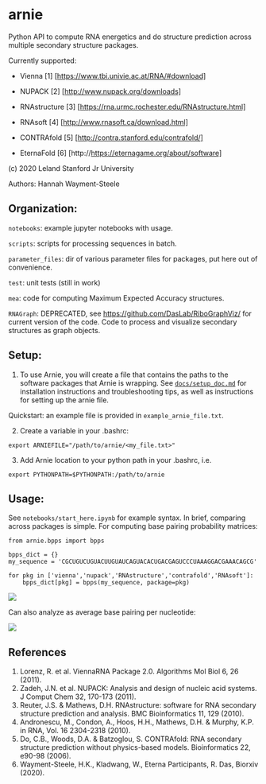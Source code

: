 # arnie
Python API to compute RNA energetics and do structure prediction across multiple secondary structure packages.

Currently supported:

- Vienna \[1\] [https://www.tbi.univie.ac.at/RNA/#download]

- NUPACK \[2\] [http://www.nupack.org/downloads]

- RNAstructure \[3\] [https://rna.urmc.rochester.edu/RNAstructure.html]

- RNAsoft \[4\] [http://www.rnasoft.ca/download.html]

- CONTRAfold \[5\] [http://contra.stanford.edu/contrafold/]

- EternaFold \[6\] [http://https://eternagame.org/about/software]

(c) 2020 Leland Stanford Jr University

Authors:
Hannah Wayment-Steele


## Organization:

`notebooks`: example jupyter notebooks with usage.

`scripts`: scripts for processing sequences in batch.

`parameter_files`: dir of various parameter files for packages, put here out of convenience.

`test`: unit tests (still in work)

`mea`: code for computing Maximum Expected Accuracy structures.

`RNAGraph`: DEPRECATED, see https://github.com/DasLab/RiboGraphViz/ for current version of the code. Code to process and visualize secondary structures as graph objects.

## Setup:

1. To use Arnie, you will create a file that contains the paths to the software packages that Arnie is wrapping. See [`docs/setup_doc.md`](docs/setup_doc.md) for installation instructions and troubleshooting tips, as well as instructions for setting up the arnie file.

Quickstart: an example file is provided in `example_arnie_file.txt`.


2. Create a variable in your .bashrc:

```
export ARNIEFILE="/path/to/arnie/<my_file.txt>"
```

3. Add Arnie location to your python path in your .bashrc, i.e.

```
export PYTHONPATH=$PYTHONPATH:/path/to/arnie
```

## Usage:

See `notebooks/start_here.ipynb` for example syntax. In brief, comparing across packages is simple. For computing base pairing probability matrices:

```
from arnie.bpps import bpps

bpps_dict = {}
my_sequence = 'CGCUGUCUGUACUUGUAUCAGUACACUGACGAGUCCCUAAAGGACGAAACAGCG'

for pkg in ['vienna','nupack','RNAstructure','contrafold','RNAsoft']:
    bpps_dict[pkg] = bpps(my_sequence, package=pkg)
```
![](assets/example_base_pair_matrices.png)

Can also analyze as average base pairing per nucleotide:

![](assets/example_avg_bp_per_nucleotide.png)


## References

1. Lorenz, R. et al. ViennaRNA Package 2.0. Algorithms Mol Biol 6, 26 (2011).
2. Zadeh, J.N. et al. NUPACK: Analysis and design of nucleic acid systems. J Comput Chem 32, 170-173 (2011).
3. Reuter, J.S. & Mathews, D.H. RNAstructure: software for RNA secondary structure prediction and analysis. BMC Bioinformatics 11, 129 (2010).
4. Andronescu, M., Condon, A., Hoos, H.H., Mathews, D.H. & Murphy, K.P. in RNA, Vol. 16 2304-2318 (2010).
5. Do, C.B., Woods, D.A. & Batzoglou, S. CONTRAfold: RNA secondary structure prediction without physics-based models. Bioinformatics 22, e90-98 (2006).
6. Wayment-Steele, H.K., Kladwang, W., Eterna Participants, R. Das, Biorxiv (2020).
